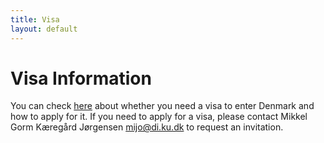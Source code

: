 ```yaml
---
title: Visa
layout: default
---
```


# Visa Information

You can check [here](https://www.nyidanmark.dk/en-GB/Applying/Short%20stay%20visa/Business%20visa) about whether you need a visa to enter Denmark and how to apply for it. If you need to apply for a visa, please contact Mikkel Gorm Kæregård Jørgensen <mijo@di.ku.dk> to request an invitation.